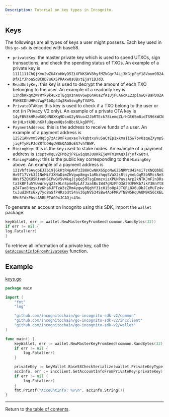 ```yaml
---
Description: Tutorial on key types in Incognito.
---
```


## Keys

The followings are all types of keys a user might possess. Each key used in this `go-sdk` is encoded with base58. 
* `privateKey`: the master private key which is used to spend UTXOs, sign transactions, and check the spending status of TXOs. An example of a private key is `1111111ChQjKmu2wZUAYoHWyD5ZiXFNKSWV8hyfMZkGqr74Lj3KGjpFgY18Voum9B2ADfXiYJhoaSdBC8D7u6XSPRAxw8sUBxtEjaY1DJdQ`.
* `ReadOnlyKey`: this key is used to decrypt the amount of each TXO belonging to the user. An example of a readonly key is `13hdbKkqXZWYRYk9k4LxzTEgqXznAUvGwp6nAUa2fA1UjPuA6cKL23pinwQFBaPDUZAP5H8CDhUHPd7wgP1bDp43q2RmSswgRyTVAPG`.
* `PrivateOTAKey`: this key is used to check if a TXO belong to the user or not (in Privacy V2 only). An example of a private OTA key is `14yFBV8kHMawSGQdN8XKq9DcmG2yNVuo42JbRTEck78iemqZLrHGt6Sm8idTS96kWCN6njHLxtk9BuhKXfuQqxmHQs6nBbc6LkgDPPC`.
* `PaymentAddress`: this is the address to receive funds of a user. An example of a payment address is `12S21ANvmmS9Qq5g7zAc9mFkuoxaxTvkqbtxuVuSaCtEp1xkma1iSw7bvUzqeZXympSjiqFTyHcPJdZRfbDHqqW8hQAG8oEA7vhTBWP`.
* `MiningKey`: this is the key used to stake nodes. An example of a payment address is `1csptwXqLVZFMb2jPkEwiqQmJUUKkEjeWTm1WAQXiYjnfxG8tH`.
* `MiningPubKey`: this is the public key corresponding to the `MiningKey` above. An example of a payment address is `121VhftSAygpEJZ6i9jGkKtR4pAHfzZ88HCwNKX6SpoNwGZSNRWcU424si7zKNQQbbEHx9T17Vrk321NeMif3XNaDimZhVgwp8mgv1aRbzhqqSVaX2sRtsymeLGqM3bNMcsNeSHWsf5ZQKU5RtvnHSCPwQV5vWkqJjpQq5dTsgEmmzvizXPUNPuysArp2kNTKJmF2nDRsta3kBFfu5YUwWrwyq23x9LnSpmeByLAfJaa4Bu1W47gNzPhQ3A29JPWKb7ikY3BnYt8pZ4Tao8HzyxfzKha6JPTzW3zZRm4ygwyRQghY31cH15o8p4JTGRL8X6uDbJCeMuTz4vtuJud3NtsGxy7yq8aSfPHRzbdt54nv3GpNVS34SBw4AoFMRVTNBW5HqUAUM9K56CKELRMn5YdkPhscA5RbPTAG9xJCAQjs43n`.

To generate an account on Incognito using this SDK, import the `wallet` package.
```go
keyWallet, err := wallet.NewMasterKeyFromSeed(common.RandBytes(32))
if err != nil {
log.Fatal(err)
}
```

To retrieve all information of a private key, call the [`GetAccountInfoFromPrivateKey`](../../../incclient/account_common.go) function.
## Example
[keys.go](../../code/accounts/keys/keys.go)

```go
package main

import (
	"fmt"
	"log"

	"github.com/incognitochain/go-incognito-sdk-v2/common"
	"github.com/incognitochain/go-incognito-sdk-v2/incclient"
	"github.com/incognitochain/go-incognito-sdk-v2/wallet"
)

func main() {
	keyWallet, err := wallet.NewMasterKeyFromSeed(common.RandBytes(32))
	if err != nil {
		log.Fatal(err)
	}

	privateKey := keyWallet.Base58CheckSerialize(wallet.PrivateKeyType)
	accInfo, err := incclient.GetAccountInfoFromPrivateKey(privateKey)
	if err != nil {
		log.Fatal(err)
	}
	fmt.Printf("AccountInfo: %v\n", accInfo.String())
}


```
---
Return to [the table of contents](../../../README.md).
